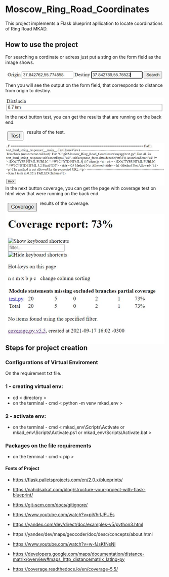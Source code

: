 # Moscow_Ring_Road_Coordinates
This project implements a Flask blueprint apllication to locate coordinations of Ring Road MKAD.

## How to use the project


For searching a cordinate or adress just put a sting on the form field as the image shows.


<img align="left" alt="input" width="auto" src="https://github.com/alexaugusto23/Moscow_Ring_Road_Coordinates/blob/main/imgs_readme/input.JPG">


Then you will see the output on the form field, that corresponds to distance from origin to destiny.


<img align="left" alt="output" width="auto" src="https://github.com/alexaugusto23/Moscow_Ring_Road_Coordinates/blob/main/imgs_readme/output.JPG">


In the next button test, you can get the results that are running on the back end.


<img align="left" alt="button_test" width="auto" src="https://github.com/alexaugusto23/Moscow_Ring_Road_Coordinates/blob/main/imgs_readme/test.JPG">


results of the test.


<img align="left" alt="result_test" width="auto" src="https://github.com/alexaugusto23/Moscow_Ring_Road_Coordinates/blob/main/imgs_readme/test_results.JPG">


In the next button coverage, you can get the page with coverage test on html view that were running on the back end.


<img align="left" alt="button_cover" width="auto" src="https://github.com/alexaugusto23/Moscow_Ring_Road_Coordinates/blob/main/imgs_readme/coverrage.JPG">


results of the coverage.


<img align="left" alt="result_cover" width="auto" src="https://github.com/alexaugusto23/Moscow_Ring_Road_Coordinates/blob/main/imgs_readme/coverage_results.JPG">




## Steps for project creation

### Configurations of Virtual Enviroment

On the requirement txt file.

### 1 - creating virtual env: 

* cd < directory > 
* on the terminal - cmd < python -m venv mkad_env >

### 2 - activate env:

* on the terminal - cmd < mkad_env\Scripts\Activate or mkad_env\Scripts\Activate.ps1 or mkad_env\Scripts\Activate.bat >

### Packages on the file requirements
* on the terminal - cmd < pip >

#### Fonts of Project

* https://flask.palletsprojects.com/en/2.0.x/blueprints/

* https://nahidsaikat.com/blog/structure-your-project-with-flask-blueprint/

* https://git-scm.com/docs/gitignore/

* https://www.youtube.com/watch?v=pjVhrIJFUEs

* https://yandex.com/dev/direct/doc/examples-v5/python3.html 

* https://yandex/dev/maps/geocoder/doc/desc/concepts/about.html

* https://www.youtube.com/watch?v=w-fJsKfNsNI

* https://developers.google.com/maps/documentation/distance-matrix/overview#maps_http_distancematrix_latlng-py

 * https://coverage.readthedocs.io/en/coverage-5.5/